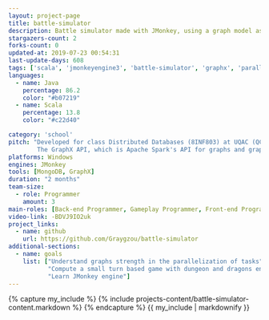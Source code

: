 ```yaml
---
layout: project-page
title: battle-simulator
description: Battle simulator made with JMonkey, using a graph model as back-end
stargazers-count: 2
forks-count: 0
updated-at: 2019-07-23 00:54:31
last-update-days: 608
tags: ['scala', 'jmonkeyengine3', 'battle-simulator', 'graphx', 'parallelization', 'graph', 'game']
languages: 
  - name: Java
    percentage: 86.2
    color: "#b07219"
  - name: Scala
    percentage: 13.8
    color: "#c22d40"

category: 'school'
pitch: "Developed for class Distributed Databases (8INF803) at UQAC (QC, CA).
        The GraphX API, which is Apache Spark's API for graphs and graph-parallel computation is used to create the back-end graph."
platforms: Windows
engines: JMonkey
tools: [MongoDB, GraphX]
duration: "2 months"
team-size:
  - role: Programmer
    amount: 3
main-roles: [Back-end Programmer, Gameplay Programmer, Front-end Programmeur]
video-link: -BDVJ9IO2uk
project_links:
  - name: github
    url: https://github.com/Graygzou/battle-simulator
additional-sections:
  - name: goals
    list: ["Understand graphs strength in the parallelization of tasks",
           "Compute a small turn based game with dungeon and dragons entities",
           "Learn JMonkey engine"]
---
```

<!---
Gregoire Boiron <gregoire.boiron@gmail.com>
Copyright (c) 2018-2019 Gregoire Boiron  All Rights Reserved.
--->

{% capture my_include %}
{% include projects-content/battle-simulator-content.markdown %}
{% endcapture %}
{{ my_include | markdownify }}
